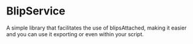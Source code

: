 # BlipService
A simple library that facilitates the use of blipsAttached, making it easier and you can use it exporting or even within your script.
